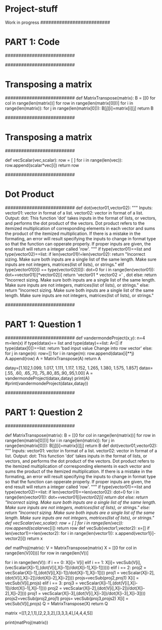 # Project-stuff
Work in progress
##########################
# PART 1: Code
##########################

##########################
# Transposing a matrix 
##########################
def MatrixTranspose(matrix):
  B = [[0 for col in range(len(matrix))] for row in range(len(matrix[0]))] 
  for i in range(len(matrix)):
    for j in range(len(matrix[0])):
      B[j][i]=matrix[i][j]
  return B 

##########################
# Transposing a matrix 
##########################

def vecScalar(vec,scalar):
  row = [ ]
  for i in range(len(vec)):
      row.append(scalar*vec[i])
  return row

##########################
# Dot Product 
########################## 
def dot(vector01,vector02):
  """
  Inputs:
    vector01: vector in format of a list.
    vector02: vector in format of a list.
  Output:
    dot:
  This function 'dot' takes inputs in the format of lists, or vectors, and performs the dot product of the vectors. Dot product refers to the itemized multiplication of corresponding elements in each vector and sums the product of the itemized multiplication. 
  If there is a mistake in the formating, an error will result specifying the inputs to change in format type so that the function can opperate properly. 
  If proper inputs are given, the end result will return a integer called 'row'.
  """
  if type(vector01)==list and type(vector02)==list:
    if len(vector01)!=len(vector02):
      return "Incorrect sizing. Make sure both inputs are a single list of the same length. Make sure inputs are not integers, matrices(list of lists), or strings."
    elif type(vector01[0]) == type(vector02[0]):
      dot=0 
      for i in range(len(vector01)):
        dot+=vector01[i]*vector02[i]
      return 'vector01 * vector02 =' , dot
    else:
      return  "Incorrect sizing. Make sure both inputs are a single list of the same length. Make sure inputs are not integers, matrices(list of lists), or strings."
  else:
    return  "Incorrect sizing. Make sure both inputs are a single list of the same length. Make sure inputs are not integers, matrices(list of lists), or strings."

##########################
# PART 1: Question 1
##########################
def vandermondeProject(x,y):
  n=4
  m=len(x)
  if type(datax)== list and type(datay)==list:
    A=[]
    if type(datax[0])==list:
      return 'bad input value Change into row vector'
    else:
      for j in range(n):
        row=[]
        for i in range(m):
          row.append(datax[i]**j)
        A.append(row)
      A = MatrixTranspose(A)
      return A


datay=[1.102,1.099, 1.017, 1.111, 1.117, 1.152, 1.265, 1.380, 1.575, 1.857]
datax=[.55, .60, .65,.70,.75,.80,.85,.90,.95,1.00]
A = vandermondeProject(datax,datay)
print(A)
#print(vandermondeProject(datax,datay))

##########################
# PART 1: Question 2
##########################


def MatrixTranspose(matrix):
  B = [[0 for col in range(len(matrix))] for row in range(len(matrix[0]))] 
  for i in range(len(matrix)):
    for j in range(len(matrix[0])):
      B[j][i]=matrix[i][j]
  return B 
def dot(vector01,vector02):
  """
  Inputs:
    vector01: vector in format of a list.
    vector02: vector in format of a list.
  Output:
    dot:
  This function 'dot' takes inputs in the format of lists, or vectors, and performs the dot product of the vectors. Dot product refers to the itemized multiplication of corresponding elements in each vector and sums the product of the itemized multiplication. 
  If there is a mistake in the formating, an error will result specifying the inputs to change in format type so that the function can opperate properly. 
  If proper inputs are given, the end result will return a integer called 'row'.
  """
  if type(vector01)==list and type(vector02)==list:
    if len(vector01)==len(vector02):
      dot=0 
      for i in range(len(vector01)):
        dot+=vector01[i]*vector02[i]
      return dot
    else:
      return  "Incorrect sizing. Make sure both inputs are a single list of the same length. Make sure inputs are not integers, matrices(list of lists), or strings."
  else:
    return  "Incorrect sizing. Make sure both inputs are a single list of the same length. Make sure inputs are not integers, matrices(list of lists), or strings."
def vecScalar(vec,scalar):
  row = [ ]
  for i in range(len(vec)):
      row.append(scalar*vec[i])
  return row
def vecSub(vector1,vector2):
  x=[]
  if len(vector1)==len(vector2):
    for i in range(len(vector1)):
      x.append(vector1[i]-vector2[i])
    return x





def matProj(matrix):
  V = MatrixTranspose(matrix)
  X = [[0 for col in range(len(V[0]))] for row in range(len(V))]

  for i in range(len(V)):
    if i == 0:
      X[i]= V[i]
    elif i == 1:
      X[i]= vecSub(V[i],(vecScalar(X[i-1],(dot(V[i],X[i-1])/dot(X[i-1],X[i-1])))))
    elif i == 2:
      proj2 = vecScalar(X[i-1],(dot(V[i],X[i-1])/dot(X[i-1],X[i-1])))
      proj1 = vecScalar(X[i-2],(dot(V[i],X[i-2])/dot(X[i-2],X[i-2])))
      projs=vecSub(proj2,proj1)
      X[i] = vecSub(V[i],projs)
    elif i == 3:
      proj3 = vecScalar(X[i-1],(dot(V[i],X[i-1])/dot(X[i-1],X[i-1])))
      proj2 = vecScalar(X[i-2],(dot(V[i],X[i-2])/dot(X[i-2],X[i-2])))
      proj1 = vecScalar(X[i-3],(dot(V[i],X[i-3])/dot(X[i-3],X[i-3])))
      projs2=vecSub(proj2,proj1)
      projs= vecSub(proj3,projs2)
      X[i] = vecSub(V[i],projs)
  Q = MatrixTranspose(X) 
  return Q
  
matrix =[[1,2,1,1],[2,2,3,2],[3,3,3,4],[4,4,4,5]] 

print(matProj(matrix))
